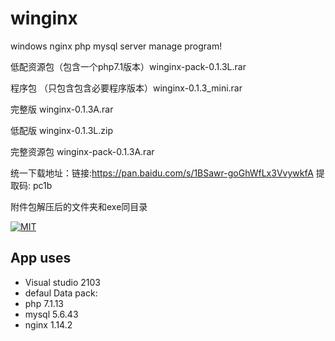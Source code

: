 # winginx
windows nginx php mysql server manage program!

低配资源包（包含一个php7.1版本）winginx-pack-0.1.3L.rar

程序包 （只包含包含必要程序版本）winginx-0.1.3_mini.rar

完整版 winginx-0.1.3A.rar

低配版 winginx-0.1.3L.zip

完整资源包 winginx-pack-0.1.3A.rar

统一下载地址：链接:https://pan.baidu.com/s/1BSawr-goGhWfLx3VvywkfA 提取码: pc1b

附件包解压后的文件夹和exe同目录

[![MIT](https://img.shields.io/dub/l/vibe-d.svg)](http://opensource.org/licenses/MIT)

## App uses
- Visual studio 2103
- defaul Data pack:
- php 7.1.13
- mysql 5.6.43
- nginx 1.14.2
